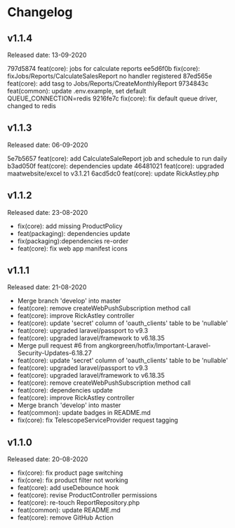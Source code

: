 # Changelog

## v1.1.4

Released date: 13-09-2020

797d5874 feat(core): jobs for calculate reports
ee5d6f0b fix(core): fixJobs/Reports/CalculateSalesReport no handler registered
87ed565e feat(core): add tasg to Jobs/Reports/CreateMonthlyReport
9734843c feat(common): update .env.example, set default QUEUE_CONNECTION=redis
9216fe7c fix(core): fix default queue driver, changed to redis


## v1.1.3

Released date: 06-09-2020

5e7b5657 feat(core): add CalculateSaleReport job and schedule to run daily
b3ad050f feat(core): dependencies update
46481021 feat(core): upgraded maatwebsite/excel to v3.1.21
6acd5dc0 feat(core): update RickAstley.php

## v1.1.2

Released date: 23-08-2020

- fix(core): add missing ProductPolicy
- feat(packaging): dependencies update
- fix(packaging):dependencies re-order
- feat(core): fix web app manifest icons

## v1.1.1

Released date: 21-08-2020

- Merge branch 'develop' into master
- feat(core): remove createWebPushSubscription method call
- feat(core): improve RickAstley controller
- feat(core): update 'secret' column of 'oauth_clients' table to be 'nullable'
- feat(core): upgraded laravel/passport to v9.3
- feat(core): upgraded laravel/framework to v6.18.35
- Merge pull request #6 from angkorgreen/hotfix/Important-Laravel-Security-Updates-6.18.27
- feat(core): update 'secret' column of 'oauth_clients' table to be 'nullable'
- feat(core): upgraded laravel/passport to v9.3
- feat(core): upgraded laravel/framework to v6.18.35
- feat(core): remove createWebPushSubscription method call
- feat(core): dependencies update
- feat(core): improve RickAstley controller
- Merge branch 'develop' into master
- feat(common): update badges in README.md
- fix(core): fix TelescopeServiceProvider request tagging

## v1.1.0

Released date: 20-08-2020

- fix(core): fix product page switching
- fix(core): fix product filter not working
- feat(core): add useDebounce hook
- feat(core): revise ProductController permissions
- feat(core): re-touch ReportRepository.php
- feat(common): update README.md
- feat(core): remove GitHub Action
